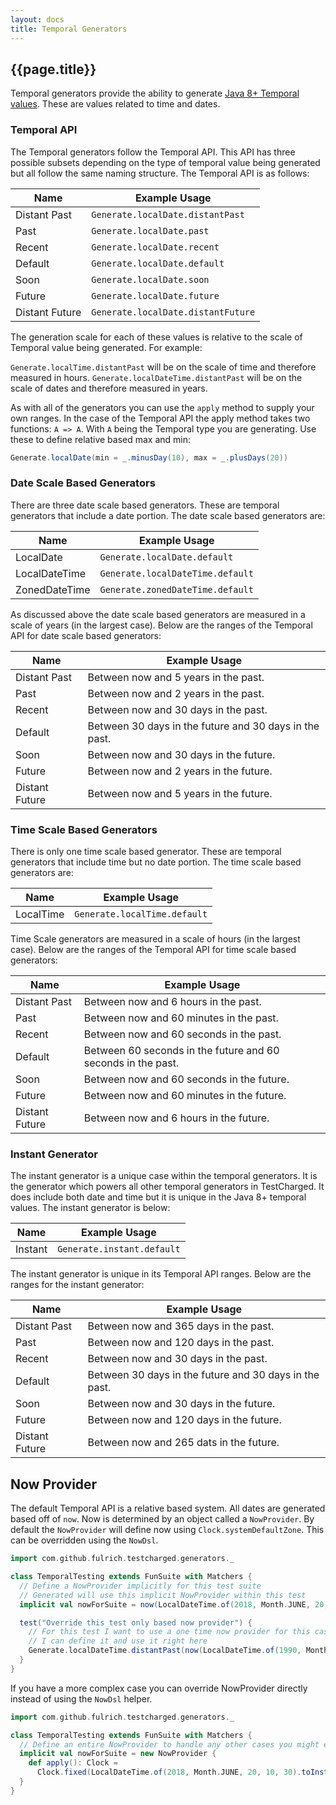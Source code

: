 ```yaml
---
layout: docs
title: Temporal Generators
---
```


## {{page.title}}
Temporal generators provide the ability to generate [Java 8+ Temporal values](https://docs.oracle.com/javase/8/docs/api/java/time/package-summary.html). 
These are values related to time and dates.


### Temporal API
The Temporal generators follow the Temporal API. 
This API has three possible subsets depending on the type of temporal value being generated but all follow the same naming structure.
The Temporal API is as follows:

| Name            | Example Usage                      |
| --------------- | ---------------------------------- |
| Distant Past    | `Generate.localDate.distantPast`   |
| Past            | `Generate.localDate.past`          |
| Recent          | `Generate.localDate.recent`        |
| Default         | `Generate.localDate.default`       |
| Soon            | `Generate.localDate.soon`          |
| Future          | `Generate.localDate.future`        |
| Distant Future  | `Generate.localDate.distantFuture` |

The generation scale for each of these values is relative to the scale of Temporal value being generated.
For example: 
    
`Generate.localTime.distantPast` will be on the scale of time and therefore measured in hours.
`Generate.localDateTime.distantPast` will be on the scale of dates and therefore measured in years.

As with all of the generators you can use the `apply` method to supply your own ranges.
In the case of the Temporal API the apply method takes two functions: `A => A`.
With `A` being the Temporal type you are generating. Use these to define relative based max and min:

```scala
Generate.localDate(min = _.minusDay(10), max = _.plusDays(20))
```


### Date Scale Based Generators
There are three date scale based generators.
These are temporal generators that include a date portion.
The date scale based generators are:

| Name            | Example Usage                    |
| --------------- | -------------------------------- |
| LocalDate       | `Generate.localDate.default`     |
| LocalDateTime   | `Generate.localDateTime.default` |
| ZonedDateTime   | `Generate.zonedDateTime.default` |

As discussed above the date scale based generators are measured in a scale of years (in the largest case).
Below are the ranges of the Temporal API for date scale based generators:

| Name            | Example Usage                                          |
| --------------- | ------------------------------------------------------ |
| Distant Past    | Between now and 5 years in the past.                   |
| Past            | Between now and 2 years in the past.                   |
| Recent          | Between now and 30 days in the past.                   |
| Default         | Between 30 days in the future and 30 days in the past. |
| Soon            | Between now and 30 days in the future.                 |
| Future          | Between now and 2 years in the future.                 |
| Distant Future  | Between now and 5 years in the future.                 |


### Time Scale Based Generators
There is only one time scale based generator.
These are temporal generators that include time but no date portion.
The time scale based generators are:

| Name            | Example Usage                    |
| --------------- | -------------------------------- |
| LocalTime       | `Generate.localTime.default`     |

Time Scale generators are measured in a scale of hours (in the largest case).
Below are the ranges of the Temporal API for time scale based generators:

| Name            | Example Usage                                                |
| --------------- | ------------------------------------------------------------ |
| Distant Past    | Between now and 6 hours in the past.                         |
| Past            | Between now and 60 minutes in the past.                      |
| Recent          | Between now and 60 seconds in the past.                      |
| Default         | Between 60 seconds in the future and 60 seconds in the past. |
| Soon            | Between now and 60 seconds in the future.                    |
| Future          | Between now and 60 minutes in the future.                    |
| Distant Future  | Between now and 6 hours in the future.                       |


### Instant Generator
The instant generator is a unique case within the temporal generators.
It is the generator which powers all other temporal generators in TestCharged.
It does include both date and time but it is unique in the Java 8+ temporal values.
The instant generator is below:

| Name            | Example Usage                    |
| --------------- | -------------------------------- |
| Instant         | `Generate.instant.default`       |

The instant generator is unique in its Temporal API ranges.
Below are the ranges for the instant generator:

| Name            | Example Usage                                          |
| --------------- | ------------------------------------------------------ |
| Distant Past    | Between now and 365 days in the past.                  |
| Past            | Between now and 120 days in the past.                  |
| Recent          | Between now and 30 days in the past.                   |
| Default         | Between 30 days in the future and 30 days in the past. |
| Soon            | Between now and 30 days in the future.                 |
| Future          | Between now and 120 days in the future.                |
| Distant Future  | Between now and 265 dats in the future.                |


## Now Provider
The default Temporal API is a relative based system. 
All dates are generated based off of `now`.
Now is determined by an object called a `NowProvider`.
By default the `NowProvider` will define now using `Clock.systemDefaultZone`.
This can be overridden using the `NowDsl`.

```scala
import com.github.fulrich.testcharged.generators._

class TemporalTesting extends FunSuite with Matchers {
  // Define a NowProvider implicitly for this test suite
  // Generated will use this implicit NowProvider within this test
  implicit val nowForSuite = now(LocalDateTime.of(2018, Month.JUNE, 20, 10, 30))

  test("Override this test only based now provider") {
    // For this test I want to use a one time now provider for this case.
    // I can define it and use it right here
    Generate.localDateTime.distantPast(now(LocalDateTime.of(1990, Month.AUGUST, 20, 10, 10)))
  }
}
```

If you have a more complex case you can override NowProvider directly instead of using the `NowDsl` helper.
```scala
import com.github.fulrich.testcharged.generators._

class TemporalTesting extends FunSuite with Matchers {
  // Define an entire NowProvider to handle any other cases you might encounter
  implicit val nowForSuite = new NowProvider {
    def apply(): Clock = 
      Clock.fixed(LocalDateTime.of(2018, Month.JUNE, 20, 10, 30).toInstant(ZoneOffset.UTC), ZoneOffset.UTC)
  }
}
```